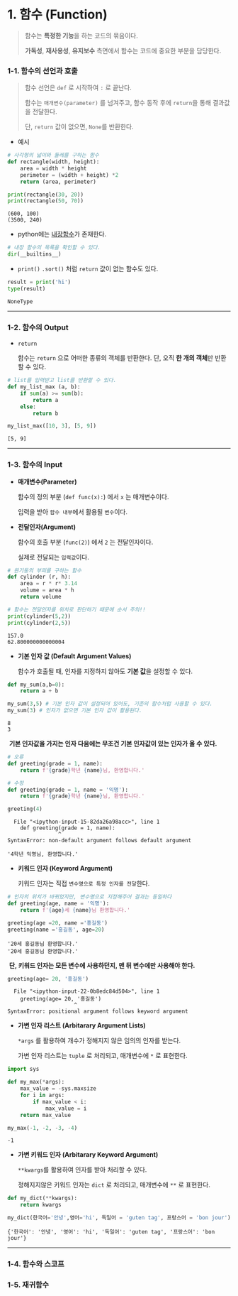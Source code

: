 # 1. 함수 (Function)

> 함수는 **특정한 기능**을 하는 코드의 묶음이다.
>
> **가독성**, **재사용성**, **유지보수** 측면에서 함수는 코드에 중요한 부분을 담당한다.



### 1-1. 함수의 선언과 호출

> 함수 선언은 `def` 로 시작하여 `:` 로 끝난다. 
>
> 함수는 `매개변수(parameter)` 를 넘겨주고, 함수 동작 후에 `return`을 통해 결과값을 전달한다.
>
> 단, `return` 값이 없으면, `None`를 반환한다.

- 예시

```python
# 사각형의 넓이와 둘레를 구하는 함수
def rectangle(width, height):
    area = width * height
    perimeter = (width + height) *2
    return (area, perimeter)

print(rectangle(30, 20))
print(rectangle(50, 70))
```

```
(600, 100)
(3500, 240)
```



- python에는 [내장함수](https://docs.python.org/ko/3/library/functions.html)가 존재한다.

```python
# 내장 함수의 목록을 확인할 수 있다.
dir(__builtins__)
```



- `print()` `.sort()` 처럼 `return` 값이 없는 함수도 있다.

```python
result = print('hi')
type(result)
```

```
NoneType
```



---



### 1-2. 함수의 Output

- `return` 

  함수는 `return` 으로 어떠한 종류의 객체를 반환한다. 단, 오직 **한 개의 객체**만 반환할 수 있다.

```python
# list를 입력받고 list를 반환할 수 있다.
def my_list_max (a, b):
    if sum(a) >= sum(b):
        return a
    else:
        return b

my_list_max([10, 3], [5, 9])    
```

```
[5, 9]
```



---



### 1-3. 함수의 Input

- **매개변수(Parameter)**

  함수의 정의 부분 (`def func(x):`) 에서 `x` 는 매개변수이다.

  입력을 받아 `함수 내부`에서 활용될 `변수`이다.

  

- **전달인자(Argument)**

  함수의 호출 부분 (`func(2)`) 에서 `2` 는 전달인자이다.

  실제로 전달되는 `입력값`이다.

```python
# 원기둥의 부피를 구하는 함수
def cylinder (r, h):
    area = r * r* 3.14
    volume = area * h
    return volume

# 함수는 전달인자를 위치로 판단하기 때문에 순서 주의!!
print(cylinder(5,2))
print(cylinder(2,5))
```

```
157.0
62.800000000000004
```



- **기본 인자 값 (Default Argument Values)**

  함수가 호출될 때, 인자를 지정하지 않아도 **기본 값**을 설정할 수 있다.

```python
def my_sum(a,b=0):
    return a + b

my_sum(3,5) # 기본 인자 값이 설정되어 있어도, 기존의 함수처럼 사용할 수 있다.
my_sum(3) # 인자가 없으면 기본 인자 값이 활용된다.
```

```
8
3
```

​		**기본 인자값을 가지는 인자 다음에는 무조건 기본 인자값이 있는 인자가 올 수 있다.**

```python
# 오류
def greeting(grade = 1, name):
    return f'{grade}학년 {name}님, 환영합니다.'

# 수정
def greeting(grade = 1, name = '익명'):
    return f'{grade}학년 {name}님, 환영합니다.'

greeting(4)
```

```
  File "<ipython-input-15-82da26a98acc>", line 1
    def greeting(grade = 1, name):
                ^
SyntaxError: non-default argument follows default argument

'4학년 익명님, 환영합니다.'
```



- **키워드 인자 (Keyword Argument)**

  키워드 인자는 직접 `변수명으로 특정 인자를 전달`한다.

```python
# 인자의 위치가 바뀌었지만, 변수명으로 지정해주어 결과는 동일하다
def greeting(age, name = '익명'):
    return f'{age}세 {name}님 환영합니다.'

greeting(age =20, name ='홍길동')
greeting(name ='홍길동', age=20)
```

```
'20세 홍길동님 환영합니다.'
'20세 홍길동님 환영합니다.'
```

​		**단, 키워드 인자는 모든 변수에 사용하던지, 맨 뒤 변수에만 사용해야 한다.**

```python
greeting(age= 20, '홍길동')
```

```
  File "<ipython-input-22-0b8edc84d504>", line 1
    greeting(age= 20, '홍길동')
                     ^
SyntaxError: positional argument follows keyword argument
```



- **가변 인자 리스트 (Arbitarary Argument Lists)**

  `*args` 를 활용하여 개수가 정해지지 않은 임의의 인자를 받는다.

  가변 인자 리스트는 `tuple` 로 처리되고, 매개변수에 `*` 로 표현한다.

```python
import sys

def my_max(*args):
    max_value = -sys.maxsize
    for i in args:
        if max_value < i:
            max_value = i    
    return max_value

my_max(-1, -2, -3, -4)
```

```
-1
```



- **가변 키워드 인자 (Arbitarary Keyword Argument)**

  `**kwargs`를 활용하여 인자를 받아 처리할 수 있다.

  정해지지않은 키워드 인자는 `dict` 로 처리되고, 매개변수에 `**` 로 표현한다.

```python
def my_dict(**kwargs):
    return kwargs

my_dict(한국어='안녕',영어='hi', 독일어 = 'guten tag', 프랑스어 = 'bon jour')
```

```
{'한국어': '안녕', '영어': 'hi', '독일어': 'guten tag', '프랑스어': 'bon jour'}
```



---



### 1-4. 함수와 스코프



### 1-5. 재귀함수


